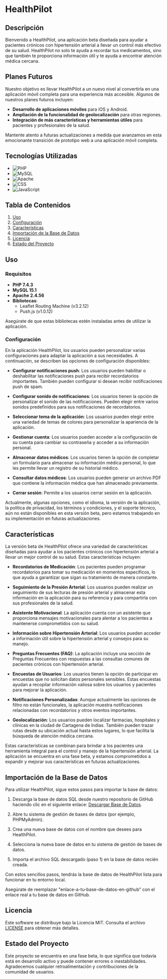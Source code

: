 # HealthPilot

## Descripción

Bienvenido a HealthPilot, una aplicación beta diseñada para ayudar a pacientes crónicos con hipertensión arterial a llevar un control más efectivo de su salud. HealthPilot no solo te ayuda a recordar tus medicamentos, sino que también te proporciona información útil y te ayuda a encontrar atención médica cercana.

## Planes Futuros

Nuestro objetivo es llevar HealthPilot a un nuevo nivel al convertirla en una aplicación móvil completa para una experiencia más accesible. Algunos de nuestros planes futuros incluyen:

- **Desarrollo de aplicaciones móviles** para iOS y Android.
- **Ampliación de la funcionalidad de geolocalización** para otras regiones.
- **Integración de más características y herramientas útiles** para pacientes y profesionales de la salud.

Mantente atento a futuras actualizaciones a medida que avanzamos en esta emocionante transición de prototipo web a una aplicación móvil completa.

## Tecnologías Utilizadas

- ![PHP](https://img.shields.io/badge/PHP-7.4.3-blue?style=for-the-badge)
- ![MySQL](https://img.shields.io/badge/MySQL-15.1-blue?style=for-the-badge)
- ![Apache](https://img.shields.io/badge/Apache-2.4.56-blue?style=for-the-badge)
- ![CSS](https://img.shields.io/badge/CSS-Styles-blue?style=for-the-badge)
- ![JavaScript](https://img.shields.io/badge/JavaScript-Frontend-blue?style=for-the-badge)

## Tabla de Contenidos

1. [Uso](#uso)
2. [Configuración](#configuración)
3. [Características](#características)
4. [Importación de la Base de Datos](#importación-de-la-base-de-datos)
5. [Licencia](#licencia)
6. [Estado del Proyecto](#estado-del-proyecto)

## Uso

### Requisitos

- **PHP 7.4.3**
- **MySQL 15.1**
- **Apache 2.4.56**
- **Bibliotecas**:
  - Leaflet Routing Machine (v3.2.12)
  - Push.js (v1.0.12)

Asegúrate de que estas bibliotecas estén instaladas antes de utilizar la aplicación.

### Configuración

En la aplicación HealthPilot, los usuarios pueden personalizar varias configuraciones para adaptar la aplicación a sus necesidades. A continuación, se describen las opciones de configuración disponibles:

- **Configurar notificaciones push**: Los usuarios pueden habilitar o deshabilitar las notificaciones push para recibir recordatorios importantes. También pueden configurar si desean recibir notificaciones push de spam.

- **Configurar sonido de notificaciones**: Los usuarios tienen la opción de personalizar el sonido de las notificaciones. Pueden elegir entre varios sonidos predefinidos para sus notificaciones de recordatorios.

- **Seleccionar tema de la aplicación**: Los usuarios pueden elegir entre una variedad de temas de colores para personalizar la apariencia de la aplicación.

- **Gestionar cuenta**: Los usuarios pueden acceder a la configuración de su cuenta para cambiar su contraseña y acceder a su información personal.

- **Almacenar datos médicos**: Los usuarios tienen la opción de completar un formulario para almacenar su información médica personal, lo que les permite llevar un registro de su historial médico.

- **Consultar datos médicos**: Los usuarios pueden generar un archivo PDF que contiene la información médica que han almacenado previamente.

- **Cerrar sesión**: Permite a los usuarios cerrar sesión en la aplicación.

Actualmente, algunas opciones, como el idioma, la versión de la aplicación, la política de privacidad, los términos y condiciones, y el soporte técnico, aún no están disponibles en esta versión beta, pero estamos trabajando en su implementación en futuras actualizaciones.

## Características

La versión beta de HealthPilot ofrece una variedad de características diseñadas para ayudar a los pacientes crónicos con hipertensión arterial a llevar un mejor control de su salud. Estas características incluyen:

- **Recordatorios de Medicación**: Los pacientes pueden programar recordatorios para tomar su medicación en momentos específicos, lo que ayuda a garantizar que sigan su tratamiento de manera constante.

- **Seguimiento de la Presión Arterial**: Los usuarios pueden realizar un seguimiento de sus lecturas de presión arterial y almacenar esta información en la aplicación para su referencia y para compartirla con sus profesionales de la salud.

- **Asistente Motivacional**: La aplicación cuenta con un asistente que proporciona mensajes motivacionales para alentar a los pacientes a mantenerse comprometidos con su salud.

- **Información sobre Hipertensión Arterial**: Los usuarios pueden acceder a información útil sobre la hipertensión arterial y consejos para su manejo.

- **Preguntas Frecuentes (FAQ)**: La aplicación incluye una sección de Preguntas Frecuentes con respuestas a las consultas comunes de pacientes crónicos con hipertensión arterial.

- **Encuestas de Usuarios**: Los usuarios tienen la opción de participar en encuestas que no solicitan datos personales sensibles. Estas encuestas ayudan a recopilar información valiosa sobre los usuarios y pacientes para mejorar la aplicación.

- **Notificaciones Personalizadas**: Aunque actualmente las opciones de filtro no están funcionales, la aplicación muestra notificaciones relacionadas con recordatorios y otros eventos importantes.

- **Geolocalización**: Los usuarios pueden localizar farmacias, hospitales y clínicas en la ciudad de Cartagena de Indias. También pueden trazar rutas desde su ubicación actual hasta estos lugares, lo que facilita la búsqueda de atención médica cercana.

Estas características se combinan para brindar a los pacientes una herramienta integral para el control y manejo de la hipertensión arterial. La aplicación se encuentra en una fase beta, y estamos comprometidos a expandir y mejorar sus características en futuras actualizaciones.

## Importación de la Base de Datos

Para utilizar HealthPilot, sigue estos pasos para importar la base de datos:

1. Descarga la base de datos SQL desde nuestro repositorio de GitHub haciendo clic en el siguiente enlace: [Descargar Base de Datos](https://github.com/GarcesSebastian/DSI.github.io/blob/main/HealthPilot.sql).

2. Abre tu sistema de gestión de bases de datos (por ejemplo, PHPMyAdmin).

3. Crea una nueva base de datos con el nombre que desees para HealthPilot.

4. Selecciona la nueva base de datos en tu sistema de gestión de bases de datos.

5. Importa el archivo SQL descargado (paso 1) en la base de datos recién creada.

Con estos sencillos pasos, tendrás la base de datos de HealthPilot lista para funcionar en tu entorno local.

Asegúrate de reemplazar "enlace-a-tu-base-de-datos-en-github" con el enlace real a tu base de datos en GitHub.

## Licencia

Este software se distribuye bajo la Licencia MIT. Consulta el archivo [LICENSE](https://github.com/GarcesSebastian/DSI.github.io/blob/main/LICENSE.txt) para obtener más detalles.

## Estado del Proyecto

Este proyecto se encuentra en una fase beta, lo que significa que todavía está en desarrollo activo y puede contener errores o inestabilidades. Agradecemos cualquier retroalimentación y contribuciones de la comunidad de usuarios.
